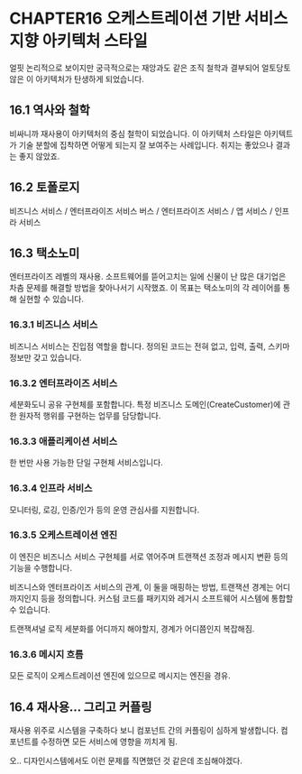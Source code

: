 # CHAPTER16 오케스트레이션 기반 서비스 지향 아키텍처 스타일

얼핏 논리적으로 보이지만 궁극적으로는 재앙과도 같은 조직 철학과 결부되어 얼토당토 않은 이 아키텍처가 탄생하게 되었습니다.

## 16.1 역사와 철학

비싸니까 재사용이 아키텍처의 중심 철학이 되었습니다. 이 아키텍처 스타일은 아키텍트가 기술 분할에 집착하면 어떻게 되는지 잘 보여주는 사례입니다. 취지는 좋았으나 결과는 좋지 않았죠.

## 16.2 토폴로지

비즈니스 서비스 / 엔터프라이즈 서비스 버스 / 엔터프라이즈 서비스 / 앱 서비스 / 인프라 서비스

## 16.3 택소노미

엔터프라이즈 레벨의 재사용. 소프트웨어를 뜯어고치는 일에 신물이 난 많은 대기업은 차츰 문제를 해결할 방법을 찾아나서기 시작했죠. 이 목표는 택소노미의 각 레이어를 통해 실현할 수 있습니다.

### 16.3.1 비즈니스 서비스

비즈니스 서비스는 진입점 역할을 합니다. 정의된 코드는 전혀 없고, 입력, 출력, 스키마 정보만 갖고 있습니다.

### 16.3.2 엔터프라이즈 서비스

세분화도니 공유 구현체를 포함합니다. 특정 비즈니스 도메인(CreateCustomer)에 관한 원자적 행위를 구현하는 업무를 담당합니다. 

### 16.3.3 애플리케이션 서비스

한 번만 사용 가능한 단일 구현체 서비스입니다. 

### 16.3.4 인프라 서비스

모니터링, 로깅, 인증/인가 등의 운영 관심사를 지원합니다.

### 16.3.5 오케스트레이션 엔진

이 엔진은 비즈니스 서비스 구현체를 서로 엮어주며 트랜잭션 조정과 메시지 변환 등의 기능을 수행합니다.

비즈니스와 엔터프라이즈 서비스의 관계, 이 둘을 매핑하는 방법, 트랜잭션 경계는 어디까지인지 등을 정의합니다. 커스텀 코드를 패키지와 레거시 소프트웨어 시스템에 통합할 수 있습니다.

트랜잭셔널 로직 세분화를 어디까지 해야할지, 경계가 어디쯤인지 복잡해짐.

### 16.3.6 메시지 흐름

모든 로직이 오케스트레이션 엔진에 있으므로 메시지는 엔진을 경유.

## 16.4 재사용... 그리고 커플링

재사용 위주로 시스템을 구축하다 보니 컴포넌트 간의 커플링이 심하게 발생합니다. 컴포넌트를 수정하면 모든 서비스에 영향을 끼치게 됨.

오.. 디자인시스템에서도 이런 문제를 직면했던 것 같은데 조심해야겠다.
